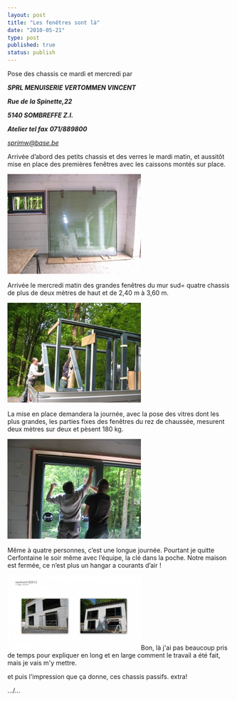 ```yaml
---
layout: post
title: "Les fenêtres sont là"
date: "2010-05-21"
type: post
published: true
status: publish
---
```


Pose des chassis ce mardi et mercredi par

**_SPRL MENUISERIE **_VERTOMMEN VINCENT_**_**

**_Rue de la Spinette,22_**

**_5140 SOMBREFFE Z.I._**

**_Atelier tel fax_** _**071/889800**_

_[sprimw@base.be](mailto:sprimw@base.be)_

Arrivée d’abord des petits chassis et des verres le mardi matin, et aussitôt mise en place des premières fenêtres avec les caissons montés sur place.

[![](/images/2010/05/IMG_0125-300x224.jpg "IMG_0125")](/images/2010/05/IMG_0125.jpg)

Arrivée le mercredi matin des grandes fenêtres du mur sud= quatre chassis de plus de deux mètres de haut et de 2,40 m à 3,60 m.

[![](/images/2010/05/IMG_0134-300x224.jpg "IMG_0134")](/images/2010/05/IMG_0134.jpg)

La mise en place demandera la journée, avec la pose des vitres dont les plus grandes, les parties fixes des fenêtres du rez de chaussée, mesurent deux mètres sur deux et pèsent 180 kg.

[![](/images/2010/05/IMG_0175-300x224.jpg "IMG_0175")](/images/2010/05/IMG_0175.jpg)

Même à quatre personnes, c’est une longue journée. Pourtant je quitte Cerfontaine le soir même avec l’équipe, la clé dans la poche. Notre maison est fermée, ce n’est plus un hangar a courants d’air !

[![](/images/2010/05/revlmont100513-300x168.jpg "revlmont100513")](/images/2010/05/revlmont100513.jpg)Bon, là j'ai pas beaucoup pris de temps pour expliquer en long et en large comment le travail a été fait, mais je vais m'y mettre.

et puis l'impression que ça donne, ces chassis passifs. extra!

.../...
